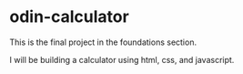 # odin-calculator

This is the final project in the foundations section.

I will be building a calculator using html, css, and javascript.